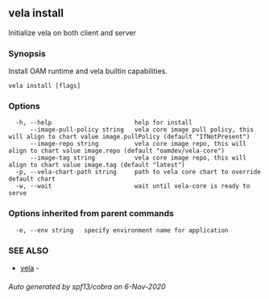 ## vela install

Initialize vela on both client and server

### Synopsis

Install OAM runtime and vela builtin capabilities.

```
vela install [flags]
```

### Options

```
  -h, --help                       help for install
      --image-pull-policy string   vela core image pull policy, this will align to chart value image.pullPolicy (default "IfNotPresent")
      --image-repo string          vela core image repo, this will align to chart value image.repo (default "oamdev/vela-core")
      --image-tag string           vela core image repo, this will align to chart value image.tag (default "latest")
  -p, --vela-chart-path string     path to vela core chart to override default chart
  -w, --wait                       wait until vela-core is ready to serve
```

### Options inherited from parent commands

```
  -e, --env string   specify environment name for application
```

### SEE ALSO

* [vela](vela.md)	 - 

###### Auto generated by spf13/cobra on 6-Nov-2020
